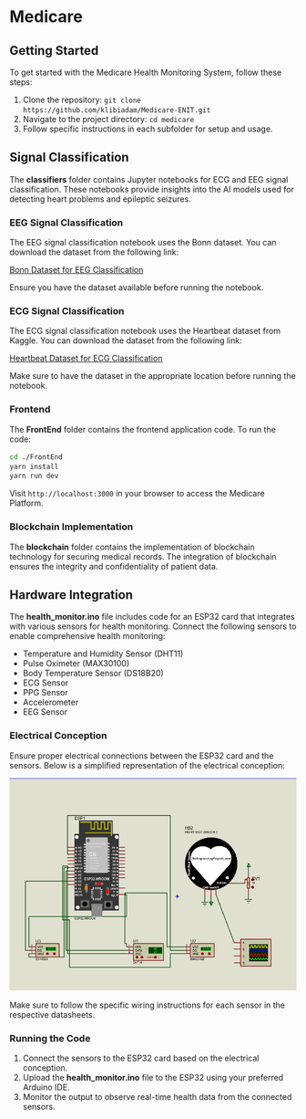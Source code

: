 # Medicare

## Getting Started

To get started with the Medicare Health Monitoring System, follow these steps:

1. Clone the repository: `git clone https://github.com/klibiadam/Medicare-ENIT.git`
2. Navigate to the project directory: `cd medicare`
3. Follow specific instructions in each subfolder for setup and usage.

## Signal Classification

The **classifiers** folder contains Jupyter notebooks for ECG and EEG signal classification. These notebooks provide insights into the AI models used for detecting heart problems and epileptic seizures.

### EEG Signal Classification

The EEG signal classification notebook uses the Bonn dataset. You can download the dataset from the following link:

[Bonn Dataset for EEG Classification](https://www.researchgate.net/figure/Overview-of-Bonn-dataset_tbl1_324684843)

Ensure you have the dataset available before running the notebook.

### ECG Signal Classification

The ECG signal classification notebook uses the Heartbeat dataset from Kaggle. You can download the dataset from the following link:

[Heartbeat Dataset for ECG Classification](https://www.kaggle.com/datasets/shayanfazeli/heartbeat)

Make sure to have the dataset in the appropriate location before running the notebook.


### Frontend

The **FrontEnd** folder contains the frontend application code. To run the code:

```bash
cd ./FrontEnd
yarn install
yarn run dev
```

Visit `http://localhost:3000` in your browser to access the Medicare Platform.

### Blockchain Implementation

The **blockchain** folder contains the implementation of blockchain technology for securing medical records. The integration of blockchain ensures the integrity and confidentiality of patient data.

## Hardware Integration

The **health_monitor.ino** file includes code for an ESP32 card that integrates with various sensors for health monitoring. Connect the following sensors to enable comprehensive health monitoring:

- Temperature and Humidity Sensor (DHT11)
- Pulse Oximeter (MAX30100)
- Body Temperature Sensor (DS18B20)
- ECG Sensor
- PPG Sensor
- Accelerometer
- EEG Sensor

### Electrical Conception

Ensure proper electrical connections between the ESP32 card and the sensors. Below is a simplified representation of the electrical conception:

![Electrical Conception](./Electrical_Conception.png)

Make sure to follow the specific wiring instructions for each sensor in the respective datasheets.

### Running the Code

1. Connect the sensors to the ESP32 card based on the electrical conception.
2. Upload the **health_monitor.ino** file to the ESP32 using your preferred Arduino IDE.
3. Monitor the output to observe real-time health data from the connected sensors.

